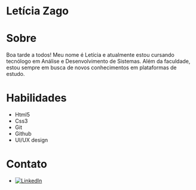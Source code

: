 # Letícia Zago

# Sobre
Boa tarde a todos! Meu nome é Letícia e atualmente estou cursando tecnólogo em Análise e Desenvolvimento de Sistemas.
Além da faculdade, estou sempre em busca de novos conhecimentos em plataformas de estudo.

# Habilidades
- Html5
- Css3
- Git
- Github
- UI/UX design

# Contato
- [![LinkedIn](https://img.shields.io/badge/-LinkedIn-000?style=for-the-badge&logo=linkedin&logoColor=30A3DC)](www.linkedin.com/in/letícia-zago-de-souza)
